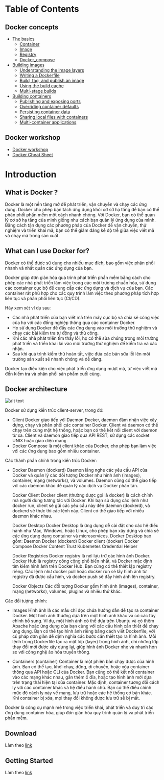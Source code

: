 # Table of Contents

## Docker concepts
- [The basics](#the-basics)
    - [Container](./docker-concepts/The_basics/Container.md)
    - [Image](./docker-concepts/The_basics/Image.md)
    - [Registry](./docker-concepts/The_basics/Registry.md)
    - [Docker_compose](./docker-concepts/The_basics/Docker_compose.md)
- [Building images](#building-images)
    - [Understanding the image layers](./docker-concepts/Building_images/Understanding_the_image_layers.md)
    - [Writing a Dockerfile](./docker-concepts/Building_images/Writing_a_Dockerfile.md)
    - [Build, tag, and publish an image](./docker-concepts/Building_images/Build,%20tag,%20and%20publish%20an%20image.md)
    - [Using the build cache](./docker-concepts/Building_images/Using%20the%20build%20cache.md)
    - [Multi-stage builds](./docker-concepts/Building_images/Multi-stage%20builds.md)
- [Building containers](#building-containers)
    - [Publishing and exposing ports](./docker-concepts/Building_containers/Publishing%20and%20exposing%20ports.md)
    - [Overriding container defaults](./docker-concepts/Building_containers/Overriding%20container%20defaults.md)
    - [Persisting container data](./docker-concepts/Building_containers/Publishing%20and%20exposing%20ports.md)
    - [Sharing local files with containers](./docker-concepts/Building_containers/Sharing%20local%20files%20with%20containers.md)
    - [Multi-container applications](./docker-concepts/Building_containers/Multi-container%20applications.md)
## Docker workshop
- [Docker workshop](https://docs.docker.com/get-started/workshop/)
- [Docker Cheat Sheet](./docker_cheat_sheet.md)

# Introduction

## What is Docker ?
Docker là một nền tảng mở để phát triển, vận chuyển và chạy các ứng dụng. Docker cho phép bạn tách ứng dụng khỏi cơ sở hạ tầng để bạn có thể phân phối phần mềm một cách nhanh chóng. Với Docker, bạn có thể quản lý cơ sở hạ tầng của mình giống như cách bạn quản lý ứng dụng của mình. Bằng cách tận dụng các phương pháp của Docker để vận chuyển, thử nghiệm và triển khai mã, bạn có thể giảm đáng kể độ trễ giữa việc viết mã và chạy mã trong sản xuất.

## What can I use Docker for?

Docker có thể được sử dụng cho nhiều mục đích, bao gồm việc phân phối nhanh và nhất quán các ứng dụng của bạn.

Docker giúp đơn giản hóa quá trình phát triển phần mềm bằng cách cho phép các nhà phát triển làm việc trong các môi trường chuẩn hóa, sử dụng các container cục bộ để cung cấp các ứng dụng và dịch vụ của bạn. Các container rất phù hợp cho các quy trình làm việc theo phương pháp tích hợp liên tục và phân phối liên tục (CI/CD).

Hãy xem xét ví dụ sau:

- Các nhà phát triển của bạn viết mã trên máy cục bộ và chia sẻ công việc của họ với các đồng nghiệp thông qua các container Docker.
- Họ sử dụng Docker để đẩy các ứng dụng vào môi trường thử nghiệm và chạy các bài kiểm tra tự động và thủ công.
- Khi các nhà phát triển tìm thấy lỗi, họ có thể sửa chúng trong môi trường phát triển và triển khai lại vào môi trường thử nghiệm để kiểm tra và xác nhận.
- Sau khi quá trình kiểm thử hoàn tất, việc đưa các bản sửa lỗi lên môi trường sản xuất sẽ nhanh chóng và dễ dàng.

Docker tạo điều kiện cho việc phát triển ứng dụng mượt mà, từ việc viết mã đến kiểm tra và phân phối sản phẩm cuối cùng.

## Docker architecture

![alt text](https://docs.docker.com/get-started/images/docker-architecture.webp)

Docker sử dụng kiến trúc client-server, trong đó:

- Client Docker giao tiếp với Daemon Docker, daemon đảm nhận việc xây dựng, chạy và phân phối các container Docker. Client và daemon có thể chạy trên cùng một hệ thống, hoặc bạn có thể kết nối client với daemon từ xa. Client và daemon giao tiếp qua API REST, sử dụng các socket UNIX hoặc giao diện mạng.
- Docker Compose là một client khác của Docker, cho phép bạn làm việc với các ứng dụng bao gồm nhiều container.

Các thành phần chính trong kiến trúc Docker:

- Docker Daemon (dockerd)
  Daemon lắng nghe các yêu cầu API của Docker và quản lý các đối tượng Docker như hình ảnh (images), container, mạng (networks), và volumes.
  Daemon cũng có thể giao tiếp với các daemon khác để quản lý các dịch vụ Docker phân tán.

    Docker Client
        Docker client (thường được gọi là docker) là cách chính mà người dùng tương tác với Docker. Khi bạn sử dụng các lệnh như docker run, client sẽ gửi các yêu cầu này đến daemon (dockerd), và dockerd sẽ thực thi các lệnh này.
        Client có thể giao tiếp với nhiều daemon khác nhau.

    Docker Desktop
        Docker Desktop là ứng dụng dễ cài đặt cho các hệ điều hành như Mac, Windows, hoặc Linux, cho phép bạn xây dựng và chia sẻ các ứng dụng dạng container và microservices. Docker Desktop bao gồm:
            Daemon Docker (dockerd)
            Docker client (docker)
            Docker Compose
            Docker Content Trust
            Kubernetes
            Credential Helper

    Docker Registries
        Docker registry là nơi lưu trữ các hình ảnh Docker. Docker Hub là registry công cộng phổ biến nhất, và Docker mặc định tìm kiếm hình ảnh trên Docker Hub. Bạn cũng có thể thiết lập registry riêng.
        Các lệnh như docker pull hoặc docker run sẽ lấy hình ảnh từ registry đã được cấu hình, và docker push sẽ đẩy hình ảnh lên registry.

    Docker Objects
        Các đối tượng Docker gồm hình ảnh (images), container, mạng (networks), volumes, plugins và nhiều thứ khác.

Các đối tượng chính:

  - Images
        Hình ảnh là các mẫu chỉ đọc chứa hướng dẫn để tạo ra container Docker. Một hình ảnh thường dựa trên một hình ảnh khác và có các tùy chỉnh bổ sung. Ví dụ, một hình ảnh có thể dựa trên Ubuntu và có thêm Apache hoặc ứng dụng của bạn cùng với các cấu hình cần thiết để chạy ứng dụng.
        Bạn có thể tạo hình ảnh riêng bằng cách viết Dockerfile, với cú pháp đơn giản để định nghĩa các bước cần thiết tạo ra hình ảnh. Mỗi lệnh trong Dockerfile tạo ra một lớp (layer) trong hình ảnh, chỉ những lớp thay đổi mới được xây dựng lại, giúp hình ảnh Docker nhẹ và nhanh hơn so với công nghệ ảo hóa truyền thống.

  - Containers (container)
        Container là một phiên bản chạy được của hình ảnh. Bạn có thể tạo, khởi chạy, dừng, di chuyển, hoặc xóa container thông qua API hoặc CLI của Docker. Bạn cũng có thể kết nối container vào các mạng khác nhau, gắn thêm ổ đĩa, hoặc tạo hình ảnh mới dựa trên trạng thái hiện tại của container.
        Mặc định, container tương đối cách ly với các container khác và hệ điều hành chủ. Bạn có thể điều chỉnh mức độ cách ly này về mạng, lưu trữ hoặc các hệ thống cơ bản khác.
        Khi container bị xóa, mọi thay đổi không được lưu trữ sẽ bị mất.

Docker là công cụ mạnh mẽ trong việc triển khai, phát triển và duy trì các ứng dụng container hóa, giúp đơn giản hóa quy trình quản lý và phát triển phần mềm.


## Download

Làm theo [link](https://docs.docker.com/engine/install/ubuntu/)

## Getting Started

Làm theo [link](https://docs.docker.com/get-started/introduction/build-and-push-first-image/)
